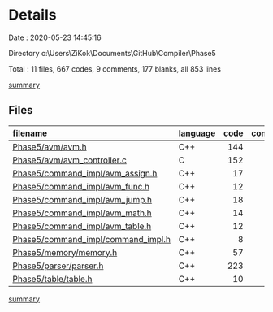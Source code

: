 # Details

Date : 2020-05-23 14:45:16

Directory c:\Users\ZiKok\Documents\GitHub\Compiler\Phase5

Total : 11 files,  667 codes, 9 comments, 177 blanks, all 853 lines

[summary](results.md)

## Files
| filename | language | code | comment | blank | total |
| :--- | :--- | ---: | ---: | ---: | ---: |
| [Phase5/avm/avm.h](/Phase5/avm/avm.h) | C++ | 144 | 9 | 38 | 191 |
| [Phase5/avm/avm_controller.c](/Phase5/avm/avm_controller.c) | C | 152 | 0 | 32 | 184 |
| [Phase5/command_impl/avm_assign.h](/Phase5/command_impl/avm_assign.h) | C++ | 17 | 0 | 4 | 21 |
| [Phase5/command_impl/avm_func.h](/Phase5/command_impl/avm_func.h) | C++ | 12 | 0 | 11 | 23 |
| [Phase5/command_impl/avm_jump.h](/Phase5/command_impl/avm_jump.h) | C++ | 18 | 0 | 16 | 34 |
| [Phase5/command_impl/avm_math.h](/Phase5/command_impl/avm_math.h) | C++ | 14 | 0 | 12 | 26 |
| [Phase5/command_impl/avm_table.h](/Phase5/command_impl/avm_table.h) | C++ | 12 | 0 | 10 | 22 |
| [Phase5/command_impl/command_impl.h](/Phase5/command_impl/command_impl.h) | C++ | 8 | 0 | 2 | 10 |
| [Phase5/memory/memory.h](/Phase5/memory/memory.h) | C++ | 57 | 0 | 12 | 69 |
| [Phase5/parser/parser.h](/Phase5/parser/parser.h) | C++ | 223 | 0 | 36 | 259 |
| [Phase5/table/table.h](/Phase5/table/table.h) | C++ | 10 | 0 | 4 | 14 |

[summary](results.md)